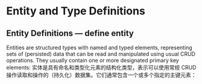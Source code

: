 # Entity and Type Definitions
## Entity Definitions — define entity
Entities are structured types with named and typed elements, representing sets of (persisted) data that can be read and manipulated using usual CRUD operations. They usually contain one or more designated primary key elements:
实体是具有命名和类型化元素的结构化类型，表示可以使用常规 CRUD 操作读取和操作的（持久化）数据集。它们通常包含一个或多个指定的主键元素：
